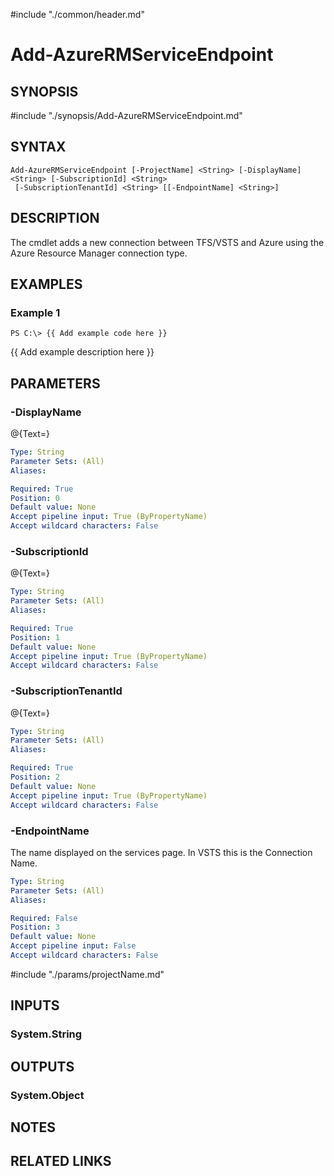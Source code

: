 #include "./common/header.md"

# Add-AzureRMServiceEndpoint

## SYNOPSIS
#include "./synopsis/Add-AzureRMServiceEndpoint.md"

## SYNTAX

```
Add-AzureRMServiceEndpoint [-ProjectName] <String> [-DisplayName] <String> [-SubscriptionId] <String>
 [-SubscriptionTenantId] <String> [[-EndpointName] <String>]
```

## DESCRIPTION
The cmdlet adds a new connection between TFS/VSTS and Azure using the Azure Resource Manager connection type.

## EXAMPLES

### Example 1
```
PS C:\> {{ Add example code here }}
```

{{ Add example description here }}

## PARAMETERS

### -DisplayName
@{Text=}

```yaml
Type: String
Parameter Sets: (All)
Aliases: 

Required: True
Position: 0
Default value: None
Accept pipeline input: True (ByPropertyName)
Accept wildcard characters: False
```

### -SubscriptionId
@{Text=}

```yaml
Type: String
Parameter Sets: (All)
Aliases: 

Required: True
Position: 1
Default value: None
Accept pipeline input: True (ByPropertyName)
Accept wildcard characters: False
```

### -SubscriptionTenantId
@{Text=}

```yaml
Type: String
Parameter Sets: (All)
Aliases: 

Required: True
Position: 2
Default value: None
Accept pipeline input: True (ByPropertyName)
Accept wildcard characters: False
```

### -EndpointName
The name displayed on the services page. 
In VSTS this is the Connection Name.

```yaml
Type: String
Parameter Sets: (All)
Aliases: 

Required: False
Position: 3
Default value: None
Accept pipeline input: False
Accept wildcard characters: False
```

#include "./params/projectName.md"

## INPUTS

### System.String

## OUTPUTS

### System.Object

## NOTES

## RELATED LINKS

